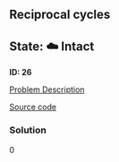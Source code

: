 ## Reciprocal cycles

## State: :cloud: **Intact**

**ID: 26**

[Problem Description](https://projecteuler.net/problem=26)

[Source code](main.cpp)

### Solution
0